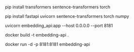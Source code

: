 pip install transformers sentence-transformers torch

pip install fastapi uvicorn sentence-transformers torch numpy

uvicorn embedding_api:app --host 0.0.0.0 --port 8181

docker build -t embedding-api .

docker run -d -p 8181:8181 embedding-api
